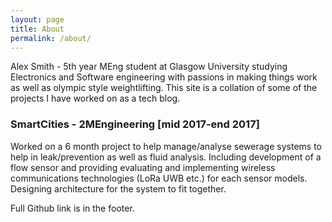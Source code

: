 ```yaml
---
layout: page
title: About
permalink: /about/
---
```


Alex Smith - 5th year MEng student at Glasgow University studying Electronics and Software engineering with passions in making things work as well as olympic style weightlifting. This site is a collation of some of the projects I have worked on as a tech blog. 

<h3>SmartCities - 2MEngineering [mid 2017-end 2017]</h3>
Worked on a 6 month project to help manage/analyse sewerage systems to help in leak/prevention as well as fluid analysis. Including development of a flow sensor and providing evaluating and implementing wireless communications technologies (LoRa UWB etc.) for each sensor models. Designing architecture for the system to fit together.

Full Github link is in the footer.

[github-link]: https://github.com/2083008
